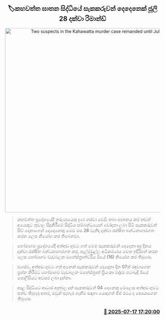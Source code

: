<p align='center'><b><h2 align='center' title='Two suspects in the Kahawatta murder case remanded until July 28'>🏷කහවත්ත ඝාතන සිද්ධියේ සැකකරුවන් දෙදෙනෙක් ජූලි 28 දක්වා රිමාන්ඩ්</h2></b></p>
<p align='center'><img src='https://helakuru.sgp1.cdn.digitaloceanspaces.com/esana/images/lib/court-2.jpg' width='600' alt='Two suspects in the Kahawatta murder case remanded until July 28'></p>

> කහවත්ත ප්‍රදේශයේදී තරුණයෙකු දණ ගස්වා වෙඩි තබා ඝාතනය කර තවත් අයෙකුට තුවාල සිදුකිරීමේ සිද්ධිය සම්බන්ධයෙන් චෝදනා ලබා සිටි සැකකරුවන් සිව් දෙනාගෙන් දෙදෙනෙකු මෙම මස 28 වැනිදා දක්වා රක්ෂිත බන්ධනාගාරගත කරන ලෙස නියෝග කර තිබෙනවා.

> හෝමාගම ප්‍රදේශයේදී අත්අඩංගුවට ගත් මෙම සැකකරුවන් දෙදෙනා අද දිනය දක්වා රක්ෂිත බන්ධනාගාරගත කර, පැල්මඩුල්ල අධිකරණය වෙත ඉදිරිපත් කරන ලෙස හෝමාගම වැඩබලන මහේස්ත්‍රාත්වරිය ඊයේ (16) නියෝග කර තිබුණා.

> එසේම, අත්අඩංගුවට ගත් අනෙක් සැකකරුවන් දෙදෙනා දින 07ක් රඳවාගෙන ප්‍රශ්න කිරීමට හෝමාගම වැඩබලන මහේස්ත්‍රාත් ප්‍රියංකා මද්දුම පටබැඳි ඊයේ පොලීසියට අවසර ලබා දුන්නා.

> අදාළ සිද්ධියට ආධාර අනුබල දුන් සැකකරුවන් 04 දෙනෙකු මෙලෙස අත්අඩංගුවට පත්ව තිබුණු අතර, ඔවුන් පැහැර ගැනීම සඳහා යොදාගත් ජීප් රථය ද සොයාගෙන තිබුණා.



<h3 align='right'><a href='https://www.helakuru.lk/esana/p/111950/'>📅 2025-07-17 17:20:00</a></h3>
